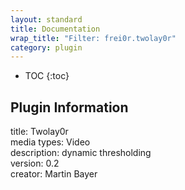 ```yaml
---
layout: standard
title: Documentation
wrap_title: "Filter: frei0r.twolay0r"
category: plugin
---
```

* TOC
{:toc}

## Plugin Information

title: Twolay0r  
media types:
Video  
description: dynamic thresholding  
version: 0.2  
creator: Martin Bayer  
